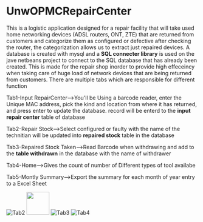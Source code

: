 # UnwOPMCRepairCenter
This is a logistic application designed for a repair facility that will take used home networking devices (ADSL routers, ONT, ZTE) that are returned from customers and categorize them as configured or defective after checking the router, the categorization allows us to extract just repaired devices. A database is created with mysql and a <b>SQL connecter library</b> is used on the jave netbeans project to connect to the SQL database that has already been created. This is made for the repair shop inorder to provide high effeceincy when taking care of huge load of network devices that are being returned from customers.
There are multiple tabs which are responsible for different function

Tab1-Input RepairCenter-->You'll be Using a barcode reader, enter the Unique MAC address, pick the kind and location from where it has returned, and press enter to update the database. record will be enterd to the <b>input repair center</b> table of database

Tab2-Repair Stock-->Select configured or faulty with the name of the technitian will be updated into <b>repaired stock</b> table in the database

Tab3-Repaired Stock Taken-->Read Barcode when withdrawing and add to the <b>table withdrawn</b> in the database with the name of withdrawer 

Tab4-Home-->Gives the count of number of Different types of tool availabe 

Tab5-Montly Summary-->Export the summary for each month of year entry to a Excel Sheet



![Tab2](https://user-images.githubusercontent.com/117608882/221508783-b88e0f53-de22-442e-8787-3ce7954fac92.png)
<img src="[http://url/image.png](https://user-images.githubusercontent.com/117608882/221508783-b88e0f53-de22-442e-8787-3ce7954fac92.png)" style=" width:60px ; height:60px ">
![Tab3](https://user-images.githubusercontent.com/117608882/221508808-e99d4c62-e064-4e77-b78d-b9d45a088792.png)
![Tab4](https://user-images.githubusercontent.com/117608882/221508829-ca737771-dc3f-4727-9ea6-22c77a95d5db.png)
